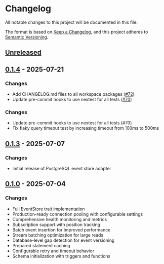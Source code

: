 # Changelog

All notable changes to this project will be documented in this file.

The format is based on [Keep a Changelog](https://keepachangelog.com/en/1.0.0/),
and this project adheres to [Semantic Versioning](https://semver.org/spec/v2.0.0.html).

## [Unreleased]

## [0.1.4](https://github.com/jwilger/eventcore/compare/v0.1.3...v0.1.4) - 2025-07-21

### Changes

- Add CHANGELOG.md files to all workspace packages ([#72](https://github.com/jwilger/eventcore/pull/72))
- Update pre-commit hooks to use nextest for all tests ([#70](https://github.com/jwilger/eventcore/pull/70))

### Changes
- Update pre-commit hooks to use nextest for all tests (#70)
- Fix flaky query timeout test by increasing timeout from 100ms to 500ms

## [0.1.3] - 2025-07-07

### Changes
- Initial release of PostgreSQL event store adapter

## [0.1.0] - 2025-07-04

### Changes
- Full EventStore trait implementation
- Production-ready connection pooling with configurable settings
- Comprehensive health monitoring and metrics
- Subscription support with position tracking
- Batch event insertion for improved performance
- Stream batching optimization for large reads
- Database-level gap detection for event versioning
- Prepared statement caching
- Configurable retry and timeout behavior
- Schema initialization with triggers and functions

[unreleased]: https://github.com/jwilger/eventcore/compare/v0.1.3...HEAD
[0.1.3]: https://github.com/jwilger/eventcore/releases/tag/v0.1.3
[0.1.0]: https://github.com/jwilger/eventcore/releases/tag/v0.1.0